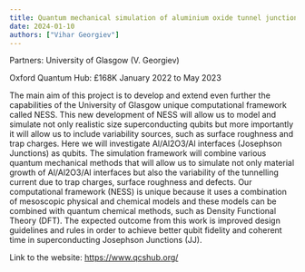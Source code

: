 ```yaml
---
title: Quantum mechanical simulation of aluminium oxide tunnel junctions as superconducting qubits
date: 2024-01-10
authors: ["Vihar Georgiev"]
---
```


Partners: University of Glasgow (V. Georgiev)

 Oxford Quantum Hub: £168K January 2022 to May 2023


<!--more-->

The main aim of this project is to develop and extend even further the capabilities of the University of Glasgow unique computational framework called NESS. This new development of NESS will allow us to model and simulate not only realistic size superconducting qubits but more importantly it will allow us to include variability sources, such as surface roughness and trap charges. Here we will investigate Al/Al2O3/Al interfaces (Josephson Junctions) as qubits. The simulation framework will combine various quantum mechanical methods that will allow us to simulate not only material growth of Al/Al2O3/Al interfaces but also the variability of the tunnelling current due to trap charges, surface roughness and defects. Our computational framework (NESS) is unique because it uses a combination of mesoscopic physical and chemical models and these models can be combined with quantum chemical methods, such as Density Functional Theory (DFT). The expected outcome from this work is improved design guidelines and rules in order to achieve better qubit fidelity and coherent time in superconducting Josephson Junctions (JJ). 

Link to the website:
https://www.qcshub.org/